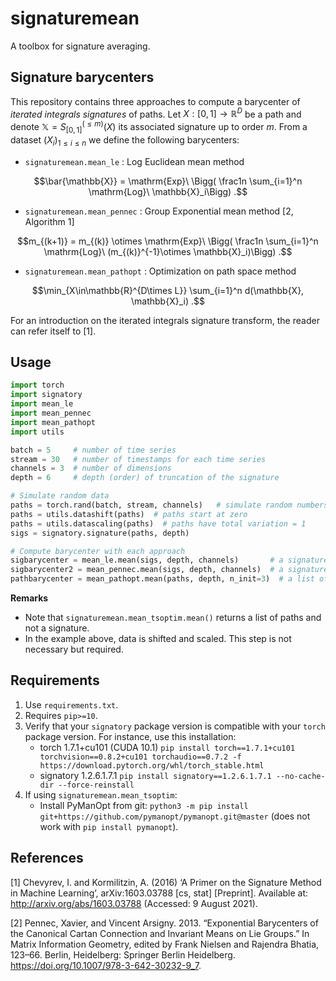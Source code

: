 # signaturemean

A toolbox for signature averaging.

## Signature barycenters

This repository contains three approaches to compute a barycenter of _iterated integrals signatures_ of paths. Let $X:[0,1]\to\mathbb{R}^D$ be a path and denote $\mathbb{X} = S_{[0,1]}^{(\leq m)}(X)$ its associated signature up to order $m$. From a dataset $(X_i)_{1\leq i \leq n}$ we define the following barycenters:

- `signaturemean.mean_le` : Log Euclidean mean method

$$\bar{\mathbb{X}} = \mathrm{Exp}\ \Bigg( \frac1n \sum_{i=1}^n \mathrm{Log}\ \mathbb{X}_i\Bigg) .$$

- `signaturemean.mean_pennec` : Group Exponential mean method [2, Algorithm 1]

$$m_{(k+1)} = m_{(k)} \otimes \mathrm{Exp}\ \Bigg( \frac1n \sum_{i=1}^n \mathrm{Log}\ (m_{(k)}^{-1}\otimes \mathbb{X}_i)\Bigg) .$$

- `signaturemean.mean_pathopt` : Optimization on path space method

$$\min_{X\in\mathbb{R}^{D\times L}} \sum_{i=1}^n d(\mathbb{X}, \mathbb{X}_i) .$$


<!-- - `mean_pathopt_proj.py` **WIP** : method of Nozomi Sugiura (see Appendix B in [3]). -->

For an introduction on the iterated integrals signature transform, the reader can refer itself to [1].

## Usage

``` python
import torch
import signatory
import mean_le
import mean_pennec
import mean_pathopt
import utils

batch = 5     # number of time series
stream = 30   # number of timestamps for each time series
channels = 3  # number of dimensions
depth = 6     # depth (order) of truncation of the signature

# Simulate random data
paths = torch.rand(batch, stream, channels)   # simulate random numbers
paths = utils.datashift(paths)  # paths start at zero
paths = utils.datascaling(paths)  # paths have total variation = 1
sigs = signatory.signature(paths, depth)

# Compute barycenter with each approach
sigbarycenter = mean_le.mean(sigs, depth, channels)       # a signature
sigbarycenter2 = mean_pennec.mean(sigs, depth, channels)  # a signature
pathbarycenter = mean_pathopt.mean(paths, depth, n_init=3)  # a list of 3 paths
```

**Remarks**

- Note that `signaturemean.mean_tsoptim.mean()` returns a list of paths and not a signature.
- In the example above, data is shifted and scaled. This step is not necessary but required.

## Requirements

1. Use `requirements.txt`.
2. Requires `pip>=10`.
3. Verify that your `signatory` package version is compatible with your `torch` package version. For instance, use this installation:
    - torch 1.7.1+cu101 (CUDA 10.1) `pip install torch==1.7.1+cu101 torchvision==0.8.2+cu101 torchaudio==0.7.2 -f https://download.pytorch.org/whl/torch_stable.html`
    - signatory 1.2.6.1.7.1 `pip install signatory==1.2.6.1.7.1 --no-cache-dir --force-reinstall`
4. If using `signaturemean.mean_tsoptim`:
    - Install PyManOpt from git: `python3 -m pip install git+https://github.com/pymanopt/pymanopt.git@master` (does not work with `pip install pymanopt`).


<!-- ## Example -->

<!-- <img src="./figures/gaussian_process.png" width="50%" />

Figure: Representation in three-dimensional path space of various barycenters. Inputs are gaussian processes with RBF kernel. Parameters: depth is the truncation order of the signature; obs is the number of inputs; length is the number of timestamps. -->

## References

[1] Chevyrev, I. and Kormilitzin, A. (2016) ‘A Primer on the Signature Method in Machine Learning’, arXiv:1603.03788 [cs, stat] [Preprint]. Available at: http://arxiv.org/abs/1603.03788 (Accessed: 9 August 2021).

[2] Pennec, Xavier, and Vincent Arsigny. 2013. “Exponential Barycenters of the Canonical Cartan Connection and Invariant Means on Lie Groups.” In Matrix Information Geometry, edited by Frank Nielsen and Rajendra Bhatia, 123–66. Berlin, Heidelberg: Springer Berlin Heidelberg. https://doi.org/10.1007/978-3-642-30232-9_7.

<!-- [3] Sugiura, Nozomi. 2021. “Clustering Global Ocean Profiles According to Temperature-Salinity Structure.” ArXiv:2103.14165 [Physics], March. http://arxiv.org/abs/2103.14165. -->
